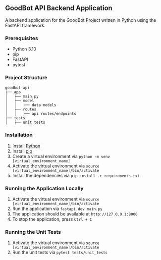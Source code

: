 ## GoodBot API Backend Application

A backend application for the GoodBot Project written in Python using the FastAPI framework.

### Prerequisites

- Python 3.10
- pip
- FastAPI
- pytest

### Project Structure

```
goodbot-api
├── app
│   ├── main.py
│   ├── model
│   │   ├── data models
│   ├── routes
│   │   ├── api routes/endpoints
|── tests
│   ├── unit tests
```

### Installation

1. Install [Python](https://www.python.org/downloads/)
2. Install [pip](https://pip.pypa.io/en/stable/installing/)
3. Create a virtual environment via `python -m venv [virtual_environment_name]`
4. Activate the virtual environment via `source [virtual_environment_name]/bin/activate`
5. Install the dependencies via `pip install -r requirements.txt`

### Running the Application Locally

1. Activate the virtual environment via `source [virtual_environment_name]/bin/activate`
2. Run the application via `fastapi dev main.py`
3. The application should be available at `http://127.0.0.1:8000`
4. To stop the application, press `Ctrl + C`

### Running the Unit Tests

1. Activate the virtual environment via `source [virtual_environment_name]/bin/activate`
2. Run the unit tests via `pytest tests/unit_tests`
